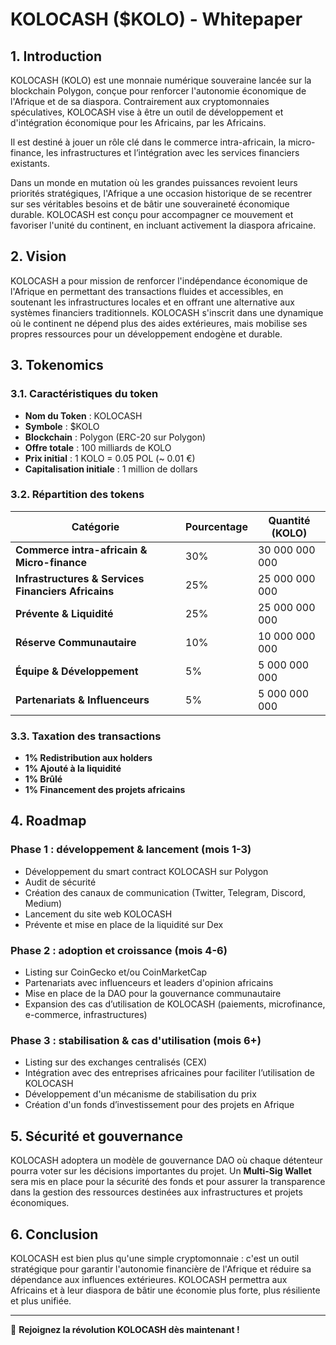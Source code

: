 # KOLOCASH ($KOLO) - Whitepaper

## 1. Introduction

KOLOCASH (KOLO) est une monnaie numérique souveraine lancée sur la blockchain Polygon, conçue pour renforcer l'autonomie économique de l'Afrique et de sa diaspora. Contrairement aux cryptomonnaies spéculatives, KOLOCASH vise à être un outil de développement et d'intégration économique pour les Africains, par les Africains.

Il est destiné à jouer un rôle clé dans le commerce intra-africain, la micro-finance, les infrastructures et l’intégration avec les services financiers existants.

Dans un monde en mutation où les grandes puissances revoient leurs priorités stratégiques, l'Afrique a une occasion historique de se recentrer sur ses véritables besoins et de bâtir une souveraineté économique durable. KOLOCASH est conçu pour accompagner ce mouvement et favoriser l'unité du continent, en incluant activement la diaspora africaine.

## 2. Vision

KOLOCASH a pour mission de renforcer l'indépendance économique de l'Afrique en permettant des transactions fluides et accessibles, en soutenant les infrastructures locales et en offrant une alternative aux systèmes financiers traditionnels. KOLOCASH s'inscrit dans une dynamique où le continent ne dépend plus des aides extérieures, mais mobilise ses propres ressources pour un développement endogène et durable.

## 3. Tokenomics

### 3.1. Caractéristiques du token

- **Nom du Token** : KOLOCASH
- **Symbole** : $KOLO
- **Blockchain** : Polygon (ERC-20 sur Polygon)
- **Offre totale** : 100 milliards de KOLO
- **Prix initial** : 1 KOLO = 0.05 POL (~ 0.01 €)
- **Capitalisation initiale** : 1 million de dollars

### 3.2. Répartition des tokens

| Catégorie                                           | Pourcentage | Quantité (KOLO) |
| --------------------------------------------------- | ----------- | --------------- |
| **Commerce intra-africain & Micro-finance**         | 30%         | 30 000 000 000  |
| **Infrastructures & Services Financiers Africains** | 25%         | 25 000 000 000  |
| **Prévente & Liquidité**                            | 25%         | 25 000 000 000  |
| **Réserve Communautaire**                           | 10%         | 10 000 000 000  |
| **Équipe & Développement**                          | 5%          | 5 000 000 000   |
| **Partenariats & Influenceurs**                     | 5%          | 5 000 000 000   |

### 3.3. Taxation des transactions

- **1% Redistribution aux holders**
- **1% Ajouté à la liquidité**
- **1% Brûlé**
- **1% Financement des projets africains**

## 4. Roadmap

### **Phase 1 : développement & lancement (mois 1-3)**

- Développement du smart contract KOLOCASH sur Polygon
- Audit de sécurité
- Création des canaux de communication (Twitter, Telegram, Discord, Medium)
- Lancement du site web KOLOCASH
- Prévente et mise en place de la liquidité sur Dex

### **Phase 2 : adoption et croissance (mois 4-6)**

- Listing sur CoinGecko et/ou CoinMarketCap
- Partenariats avec influenceurs et leaders d'opinion africains
- Mise en place de la DAO pour la gouvernance communautaire
- Expansion des cas d’utilisation de KOLOCASH (paiements, microfinance, e-commerce, infrastructures)

### **Phase 3 : stabilisation & cas d'utilisation (mois 6+)**

- Listing sur des exchanges centralisés (CEX)
- Intégration avec des entreprises africaines pour faciliter l’utilisation de KOLOCASH
- Développement d'un mécanisme de stabilisation du prix
- Création d'un fonds d’investissement pour des projets en Afrique

## 5. Sécurité et gouvernance

KOLOCASH adoptera un modèle de gouvernance DAO où chaque détenteur pourra voter sur les décisions importantes du projet. Un **Multi-Sig Wallet** sera mis en place pour la sécurité des fonds et pour assurer la transparence dans la gestion des ressources destinées aux infrastructures et projets économiques.

## 6. Conclusion

KOLOCASH est bien plus qu'une simple cryptomonnaie : c'est un outil stratégique pour garantir l'autonomie financière de l'Afrique et réduire sa dépendance aux influences extérieures. KOLOCASH permettra aux Africains et à leur diaspora de bâtir une économie plus forte, plus résiliente et plus unifiée.

---

📢 **Rejoignez la révolution KOLOCASH dès maintenant !**
